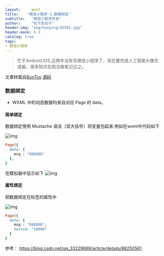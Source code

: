 ```yaml
---
layout:     post
title:    "微信小程序-1.数据绑定"
subtitle:   "微信小程序开发"
author:     "松下百合子"
header-img: "img/huoying/92581.jpg"
header-mask: 0.3
catalog: true
tags:
- 微信小程序
---
```


> 忙于Android,IOS,近两年没有写微信小程序了，现在要完成人工智能头像生成器，很多知识生疏当做笔记记之。

文章转载自[BunToy](https://BunToy.github.io/) [源码](https://gitee.com/jaythc/wxxcx_learen/tree/master/day01/day01_12/ownPageLife)


### 数据绑定

- WXML 中的动态数据均来自对应 Page 的 data。

#### 简单绑定

数据绑定使用 Mustache 语法（双大括号）将变量包起来.例如在wxml中代码如下

![img](https://s2.ax1x.com/2019/03/09/ASyj1K.png)

```ruby
Page({
  data: {
    msg : "888888"
  },
}
```

在模拟器中显示如下
![img](https://s2.ax1x.com/2019/03/09/ASddrn.png)

#### 属性绑定

把数据绑定在标签的属性中

![img](https://s2.ax1x.com/2019/03/09/AS6PAA.png)

```ruby
Page({
  data: {
    msg : "888888",
    testid: "10000"
  }
}
```

参考： https://blog.csdn.net/qq_33229669/article/details/88250561


